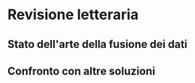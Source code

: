 # Revisione letteraria

## Stato dell'arte della fusione dei dati

## Confronto con altre soluzioni
